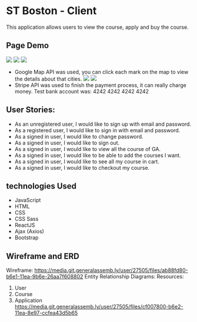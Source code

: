 # ST Boston - Client
This application allows users to view the course, apply and buy the course.

## Page Demo
![](https://user-images.githubusercontent.com/62820094/94218955-a3dd1e80-feb3-11ea-8811-d000f84d2d8f.png)
![](https://user-images.githubusercontent.com/62820094/94219289-7d6bb300-feb4-11ea-9f58-c54a9228dfe4.png)
![](https://user-images.githubusercontent.com/62820094/94219146-1c43df80-feb4-11ea-95a7-f47aaa684d58.png)
- Google Map API was used, you can click each mark on the map to view the details about that cities.
![](https://user-images.githubusercontent.com/62820094/94219344-9f653580-feb4-11ea-8efe-70e7a3c48260.png)
![](https://user-images.githubusercontent.com/62820094/94219347-a12ef900-feb4-11ea-8740-eaf8ffdf99c3.png)
- Stripe API was used to finish the payment process, it can really charge money. Test bank account was: 4242 4242 4242 4242


## User Stories:
- As an unregistered user, I would like to sign up with email and password.
- As a registered user, I would like to sign in with email and password.
- As a signed in user, I would like to change password.
- As a signed in user, I would like to sign out.
- As a signed in user, I would like to view all the course of GA.
- As a signed in user, I would like to be able to add the courses I want.
- As a signed in user, I would like to see all my course in cart.
- As a signed in user, I would like to checkout my course.

## technologies Used

- JavaScript
- HTML
- CSS
- CSS Sass
- ReactJS
- Ajax (Axios)
- Bootstrap

## Wireframe and ERD
Wireframe:
https://media.git.generalassemb.ly/user/27505/files/ab88fd80-b6e1-11ea-9b6e-26aa7f608802
Entity Relationship Diagrams:
Resources:
  1. User
  2. Course
  3. Application
https://media.git.generalassemb.ly/user/27505/files/cf007800-b6e2-11ea-8e97-ccfea43d5b65
